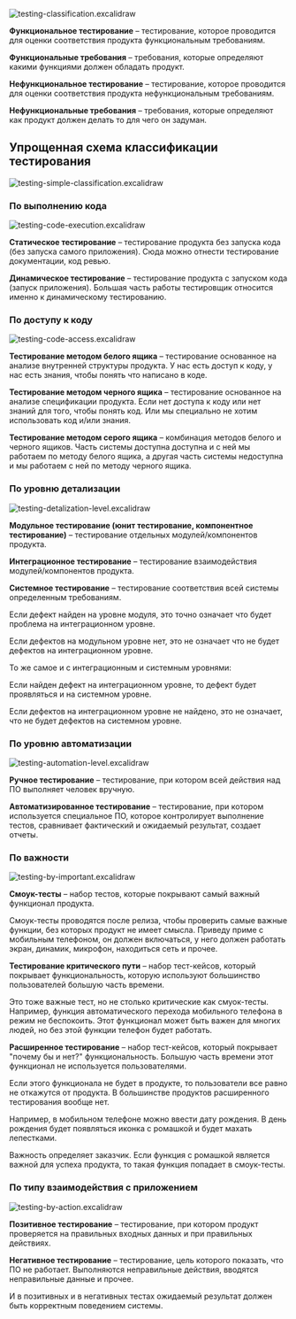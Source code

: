 ![testing-classification.excalidraw](../../assets/attachments/testing-classification.excalidraw.svg)

**Функциональное тестирование** – тестирование, которое проводится для оценки соответствия продукта функциональным требованиям.

**Функциональные требования** – требования, которые определяют какими функциями должен обладать продукт.

**Нефункциональное тестирование** – тестирование, которое проводится для оценки соответствия продукта нефункциональным требованиям.

**Нефункциональные требования** – требования, которые определяют как продукт должен делать то для чего он задуман.

## Упрощенная схема классификации тестирования

![testing-simple-classification.excalidraw](../../assets/attachments/testing-simple-classification.excalidraw.svg)

### По выполнению кода

![testing-code-execution.excalidraw](../../assets/attachments/testing-code-execution.excalidraw.svg)

**Статическое тестирование** – тестирование продукта без запуска кода (без запуска самого приложения).
Сюда можно отнести тестирование документации, код ревью.

**Динамическое тестирование** – тестирование продукта с запуском кода (запуск приложения).
Большая часть работы тестировщик относится именно к динамическому тестированию.

### По доступу к коду

![testing-code-access.excalidraw](../../assets/attachments/testing-code-access.excalidraw.svg)

**Тестирование методом белого ящика** – тестирование основанное на анализе внутренней структуры продукта.
У нас есть доступ к коду, у нас есть знания, чтобы понять что написано в коде.

**Тестирование методом черного ящика** – тестирование основанное на анализе спецификации продукта.
Если нет доступа к коду или нет знаний для того, чтобы понять код. Или мы специально не хотим использовать код и/или знания.

**Тестирование методом серого ящика** – комбинация методов белого и черного ящиков.
Часть системы доступна доступна и с ней мы работаем по методу белого ящика, а другая часть системы недоступна и мы работаем с ней по методу черного ящика.

### По уровню детализации

![testing-detalization-level.excalidraw](../../assets/attachments/testing-detalization-level.excalidraw.svg)

**Модульное тестирование (юнит тестирование, компонентное тестирование)** – тестирование отдельных модулей/компонентов продукта.

**Интеграционное тестирование** – тестирование взаимодействия модулей/компонентов продукта.

**Системное тестирование** – тестирование соответствия всей системы определенным требованиям.

Если дефект найден на уровне модуля, это точно означает что будет проблема на интеграционном уровне.

Если дефектов на модульном уровне нет, это не означает что не будет дефектов на интеграционном уровне.

То же самое и с интеграционным и системным уровнями:

Если найден дефект на интеграционном уровне, то дефект будет проявляться и на системном уровне.

Если дефектов на интеграционном уровне не найдено, это не означает, что не будет дефектов на системном уровне.

### По уровню автоматизации

![testing-automation-level.excalidraw](../../assets/attachments/testing-automation-level.excalidraw.svg)

**Ручное тестирование** – тестирование, при котором всей действия над ПО выполняет человек вручную.

**Автоматизированное тестирование** – тестирование, при котором используется специальное ПО, которое контролирует выполнение тестов, сравнивает фактический и ожидаемый результат, создает отчеты.

### По важности

![testing-by-important.excalidraw](../../assets/attachments/testing-by-important.excalidraw.svg)

**Смоук-тесты** – набор тестов, которые покрывают самый важный функционал продукта.

Смоук-тесты проводятся после релиза, чтобы проверить самые важные функции, без которых продукт не имеет смысла. Приведу приме с мобильным телефоном, он должен включаться, у него должен работать экран, динамик, микрофон, находиться сеть и прочее.

**Тестирование критического пути** – набор тест-кейсов, который покрывает функциональность, которую используют большинство пользователей большую часть времени. 

Это тоже важные тест, но не столько критические как смуок-тесты. Например, функция автоматического перехода мобильного телефона в режим не беспокоить. Этот функционал может быть важен для многих людей, но без этой функции телефон будет работать.

**Расширенное тестирование** – набор тест-кейсов, который покрывает "почему бы и нет?" функциональность. Большую часть времени этот функционал не используется пользователями.

Если этого функционала не будет в продукте, то пользователи все равно не откажутся от продукта. В большинстве продуктов расширенного тестирования вообще нет.

Например, в мобильном телефоне можно ввести дату рождения. В день рождения будет появляться иконка с ромашкой и будет махать лепестками.

Важность определяет заказчик. Если функция с ромашкой является важной для успеха продукта, то такая функция попадает в смоук-тесты.

### По типу взаимодействия с приложением

![testing-by-action.excalidraw](../../assets/attachments/testing-by-action.excalidraw.svg)

**Позитивное тестирование** – тестирование, при котором продукт проверяется на правильных входных данных и при правильных действиях.

**Негативное тестирование** – тестирование, цель которого показать, что ПО не работает. Выполняются неправильные действия, вводятся неправильные данные и прочее.

И в позитивных и в негативных тестах ожидаемый результат должен быть корректным поведением системы.